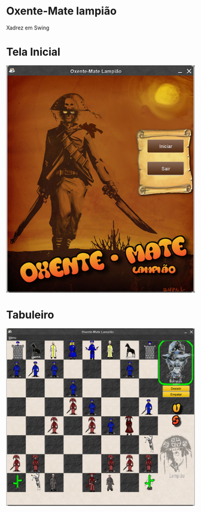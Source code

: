 # Oxente-Mate lampião
Xadrez em Swing

# Tela Inicial
![alt text](https://github.com/DavidCabral/oxente_mate_lampiao/blob/master/src/main/resources/imagens/inicio.png)

# Tabuleiro
![alt text](https://github.com/DavidCabral/oxente_mate_lampiao/blob/master/src/main/resources/imagens/tabuleiro.png)
